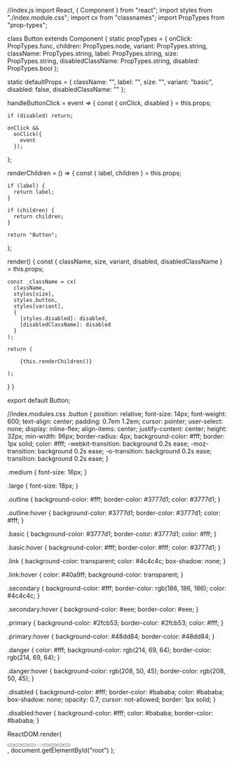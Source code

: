 //index.js
import React, { Component } from "react";
import styles from "./index.module.css";
import cx from "classnames";
import PropTypes from "prop-types";

class Button extends Component {
  static propTypes = {
    onClick: PropTypes.func,
    children: PropTypes.node,
    variant: PropTypes.string,
    className: PropTypes.string,
    label: PropTypes.string,
    size: PropTypes.string,
    disabledClassName: PropTypes.string,
    disabled: PropTypes.bool
  };

  static defaultProps = {
    className: "",
    label: "",
    size: "",
    variant: "basic",
    disabled: false,
    disabledClassName: ""
  };

  handleButtonClick = event => {
    const { onClick, disabled } = this.props;

    if (disabled) return;

    onClick &&
      onClick({
        event
      });
  };

  renderChildren = () => {
    const { label, children } = this.props;

    if (label) {
      return label;
    }

    if (children) {
      return children;
    }

    return "Button";
  };

  render() {
    const {
      className,
      size,
      variant,
      disabled,
      disabledClassName
    } = this.props;

    const _className = cx(
      className,
      styles[size],
      styles.button,
      styles[variant],
      {
        [styles.disabled]: disabled,
        [disabledClassName]: disabled
      }
    );

    return (
      
        {this.renderChildren()}
      
    );
  }
}

export default Button;




//index.modules.css
.button {
    position: relative;
    font-size: 14px;
    font-weight: 600;
    text-align: center;
    padding: 0.7em 1.2em;
    cursor: pointer;
    user-select: none;
    display: inline-flex;
    align-items: center;
    justify-content: center;
    height: 32px;
    min-width: 96px;
    border-radius: 4px;
    background-color: #fff;
    border: 1px solid;
    color: #fff;
    -webkit-transition: background 0.2s ease;
    -moz-transition: background 0.2s ease;
    -o-transition: background 0.2s ease;
    transition: background 0.2s ease;
  }
  
  .medium {
    font-size: 16px;
  }
  
  .large {
    font-size: 18px;
  }
  
  .outline {
    background-color: #fff;
    border-color: #3777d1;
    color: #3777d1;
  }
  
  .outline:hover {
    background-color: #3777d1;
    border-color: #3777d1;
    color: #fff;
  }
  
  .basic {
    background-color: #3777d1;
    border-color: #3777d1;
    color: #fff;
  }
  
  .basic:hover {
    background-color: #fff;
    border-color: #fff;
    color: #3777d1;
  }
  
  .link {
    background-color: transparent;
    color: #4c4c4c;
    box-shadow: none;
  }
  
  .link:hover {
    color: #40a9ff;
    background-color: transparent;
  }
  
  .secondary {
    background-color: #fff;
    border-color: rgb(186, 186, 186);
    color: #4c4c4c;
  }
  
  .secondary:hover {
    background-color: #eee;
    border-color: #eee;
  }
  
  .primary {
    background-color: #2fcb53;
    border-color: #2fcb53;
    color: #fff;
  }
  
  .primary:hover {
    background-color: #48dd84;
    border-color: #48dd84;
  }
  
  .danger {
    color: #fff;
    background-color: rgb(214, 69, 64);
    border-color: rgb(214, 69, 64);
  }
  
  .danger:hover {
    background-color: rgb(208, 50, 45);
    border-color: rgb(208, 50, 45);
  }
  
  .disabled {
    background-color: #fff;
    border-color: #bababa;
    color: #bababa;
    box-shadow: none;
    opacity: 0.7;
    cursor: not-allowed;
    border: 1px solid;
  }
  
  .disabled:hover {
    background-color: #fff;
    color: #bababa;
    border-color: #bababa;
  }


  ReactDOM.render(
    <div className="abc">
      <Button label="Basic" variant="basic" />
      <Button label="Link" variant="link" />
      <Button label="Secondary" variant="secondary" />
      <Button label="Danger" variant="danger" />
      <Button label="Disabled" disabled={true} />
      <Button label="Primary" variant="primary" />
      <Button label="Outline" variant="outline" />
      <Button label="Medium" variant="primary" size="medium" />
      <Button label="Large" variant="outline" size="large" />
    </div>,
    document.getElementById("root")
  );